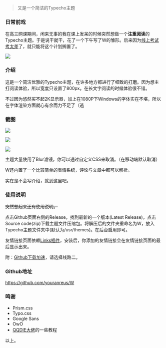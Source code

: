 > 又是一个简洁的Typecho主题

### 日常前戏

在高三网课期间，闲来无事的我在课上发呆的时候突然想做一个**注重阅读**的Typecho主题。于是说干就干，花了一个下午写了W的雏形。后来因为[线上考试考太差](https://gundam.exia.xyz/archives/434.html)了，就只能将这个计划搁置了。

![](https://cdn.exia.xyz//img/blog/589/20201208191941.png)



### 介绍

这是一个简洁优雅的Typecho主题，在许多地方都进行了细致的打磨。因为想主打阅读体验，所以宽度只设置了800px。在长文字阅读的时候体验很不错。

不过因为悠然买不起2K显示器，加上在1080P下Windows的字体实在不堪，所以在字体渲染方面就心有余而力不足了（逃



### 截图

![](https://cdn.exia.xyz//img/blog/589/20201208192708.png)



![](https://cdn.exia.xyz//img/blog/589/20201208192749.png)



![](https://cdn.exia.xyz//img/blog/589/20201208193646.png)



主题大量使用了Blur滤镜，你可以通过自定义CSS来取消。（在移动端默认取消）

W还内置了一个比较简单的表情系统，评论与文章中都可以解析。

实在是不会写介绍，就到这里吧。



### 使用说明

~~突然想起来还有使用说明。~~

点击Github页面右侧的Release，找到最新的一个版本(Latest Release)，点击Source code(zip)下载主题文件压缩包。将解压后的文件夹重命名为W，放入Typecho主题文件夹中(默认为/usr/themes)。在后台启用即可。

友情链接页面依赖[Links插件](http://www.imhan.com/archives/typecho_links_20141214/)，安装后，你添加的友情链接会在友情链接页面的最后显示出来。

附：[Github下载加速](http://toolwa.com/github/)，请选择线路二。

### Github地址

https://github.com/youranreus/W



### 鸣谢

- Prism.css
- Typo.css
- Google Sans
- OwO
- [QQDIE大佬](https://qqdie.com)的一些教程



以上。